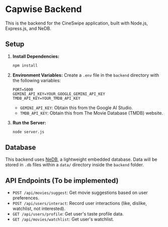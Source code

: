 # Capwise Backend

This is the backend for the CineSwipe application, built with Node.js, Express.js, and NeDB.

## Setup

1.  **Install Dependencies:**
    ```bash
    npm install
    ```

2.  **Environment Variables:**
    Create a `.env` file in the `backend` directory with the following variables:
    ```
    PORT=5000
    GEMINI_API_KEY=YOUR_GOOGLE_GEMINI_API_KEY
    TMDB_API_KEY=YOUR_TMDB_API_KEY
    ```
    *   `GEMINI_API_KEY`: Obtain this from the Google AI Studio.
    *   `TMDB_API_KEY`: Obtain this from The Movie Database (TMDB) website.

3.  **Run the Server:**
    ```bash
    node server.js
    ```

## Database

This backend uses [NeDB](https://github.com/louischatriand/nedb), a lightweight embedded database. Data will be stored in `.db` files within a `data/` directory inside the `backend` folder.

## API Endpoints (To be implemented)

*   `POST /api/movies/suggest`: Get movie suggestions based on user preferences.
*   `POST /api/users/interact`: Record user interactions (like, dislike, watchlist, not interested).
*   `GET /api/users/profile`: Get user's taste profile data.
*   `GET /api/movies/watchlist`: Get user's watchlist.